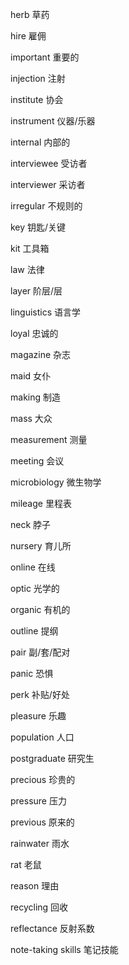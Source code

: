 herb                草药

hire                雇佣

important           重要的

injection           注射

institute           协会

instrument          仪器/乐器

internal            内部的

interviewee         受访者

interviewer         采访者

irregular           不规则的

key                 钥匙/关键

kit                 工具箱

law                 法律

layer               阶层/层

linguistics         语言学

loyal               忠诚的

magazine            杂志

maid                女仆

making              制造

mass                大众

measurement         测量

meeting             会议

microbiology        微生物学

mileage             里程表

neck                脖子

nursery             育儿所

online              在线

optic               光学的

organic             有机的

outline             提纲

pair                副/套/配对

panic               恐惧

perk                补贴/好处

pleasure            乐趣

population          人口

postgraduate        研究生

precious            珍贵的

pressure            压力

previous            原来的

rainwater           雨水

rat                 老鼠

reason              理由

recycling           回收

reflectance         反射系数

note-taking skills  笔记技能

